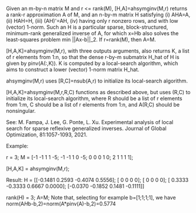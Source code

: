 Given an  m-by-n matrix M and r <= rank(M), 
[H,A]=ahsymginv(M,r) returns a rank-r approximation A of M, and an n-by-m
matrix H satisfying (i) AHA=A, (ii) HAH=H, (iii) (AH)'=AH, (iv) having only r
nonzero rows, and with low (vector) 1-norm. Such an H is a particular 
sparse, block-structured, minimum-rank generalized inverse of A, for which 
x=Hb also solves the least-squares problem min ||Ax-b||_2. If r=rank(M), then A=M.

[H,A,K]=ahsymginv(M,r), with three outputs arguments, also returns K, a list of 
r elements from 1:n, so that the dense r-by-m submatrix H_hat of H is given by 
pinv(A(:,K)). K is computed by a local-search algorithm, which aims to construct 
a lower (vector) 1-norm  matrix H_hat.

ahsymginv(M,r) uses [R,C]=nsub(A,r) to initialize its local-search algorithm.

[H,A,K]=ahsymginv(M,r,R,C) functions as described above, but uses (R,C) to initialize 
its local-search algorithm, where R should be a list of r elements from 1:m, 
C should be a list of r elements from 1:n, and A(R,C) should be nonsingular.

See: M. Fampa, J. Lee, G. Ponte, L. Xu. Experimental analysis of 
local search for sparse reflexive generalized inverses. Journal of 
Global Optimization, 81:1057-1093, 2021. 

Example:

r = 3; 
M = [-1 -1 1 1 -5; -1 -1 1 0 -5; 0 0 0 1 0; 2 1 1 1 1];

[H,A,K] = ahsymginv(M,r);

Result:
  H =  [[-0.1481    0.2593   -0.4074    0.5556];
        [ 0         0         0         0];
        [ 0         0         0         0];
        [ 0.3333   -0.3333    0.6667    0.0000];
        [-0.0370   -0.1852    0.1481   -0.1111]]   

  rank(H) = 3;
  A=M;
Note that, selecting for example b=[1;1;1;1], we have
norm(A*H*b-b,2)=norm(A*pinv(A)-b,2)=0.5774
